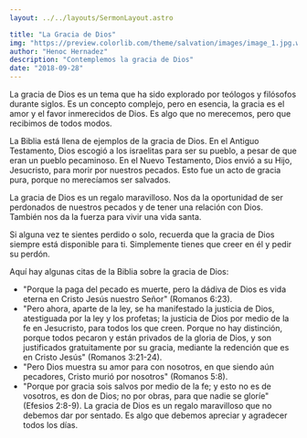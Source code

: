 ```yaml
---
layout: ../../layouts/SermonLayout.astro

title: "La Gracia de Dios"
img: "https://preview.colorlib.com/theme/salvation/images/image_1.jpg.webp"
author: "Henoc Hernadez"
description: "Contemplemos la gracia de Dios"
date: "2018-09-28"
---
```



La gracia de Dios es un tema que ha sido explorado por teólogos y filósofos durante siglos. Es un concepto complejo, pero en esencia, la gracia es el amor y el favor inmerecidos de Dios. Es algo que no merecemos, pero que recibimos de todos modos.

La Biblia está llena de ejemplos de la gracia de Dios. En el Antiguo Testamento, Dios escogió a los israelitas para ser su pueblo, a pesar de que eran un pueblo pecaminoso. En el Nuevo Testamento, Dios envió a su Hijo, Jesucristo, para morir por nuestros pecados. Esto fue un acto de gracia pura, porque no merecíamos ser salvados.

La gracia de Dios es un regalo maravilloso. Nos da la oportunidad de ser perdonados de nuestros pecados y de tener una relación con Dios. También nos da la fuerza para vivir una vida santa.

Si alguna vez te sientes perdido o solo, recuerda que la gracia de Dios siempre está disponible para ti. Simplemente tienes que creer en él y pedir su perdón.

Aquí hay algunas citas de la Biblia sobre la gracia de Dios:

* "Porque la paga del pecado es muerte, pero la dádiva de Dios es vida eterna en Cristo Jesús nuestro Señor" (Romanos 6:23).
* "Pero ahora, aparte de la ley, se ha manifestado la justicia de Dios, atestiguada por la ley y los profetas; la justicia de Dios por medio de la fe en Jesucristo, para todos los que creen. Porque no hay distinción, porque todos pecaron y están privados de la gloria de Dios, y son justificados gratuitamente por su gracia, mediante la redención que es en Cristo Jesús" (Romanos 3:21-24).
* "Pero Dios muestra su amor para con nosotros, en que siendo aún pecadores, Cristo murió por nosotros" (Romanos 5:8).
* "Porque por gracia sois salvos por medio de la fe; y esto no es de vosotros, es don de Dios; no por obras, para que nadie se gloríe" (Efesios 2:8-9).
La gracia de Dios es un regalo maravilloso que no debemos dar por sentado. Es algo que debemos apreciar y agradecer todos los días.
